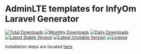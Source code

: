 AdminLTE templates for InfyOm Laravel Generator
================================================

[![Total Downloads](https://poser.pugx.org/infyomlabs/adminlte-templates/downloads)](https://packagist.org/packages/infyomlabs/adminlte-templates)
[![Monthly Downloads](https://poser.pugx.org/infyomlabs/adminlte-templates/d/monthly)](https://packagist.org/packages/infyomlabs/adminlte-templates)
[![Daily Downloads](https://poser.pugx.org/infyomlabs/adminlte-templates/d/daily)](https://packagist.org/packages/infyomlabs/adminlte-templates)
[![Latest Stable Version](https://poser.pugx.org/infyomlabs/adminlte-templates/v/stable)](https://packagist.org/packages/infyomlabs/adminlte-templates)
[![Latest Unstable Version](https://poser.pugx.org/infyomlabs/adminlte-templates/v/unstable)](https://packagist.org/packages/infyomlabs/adminlte-templates)
[![License](https://poser.pugx.org/infyomlabs/adminlte-templates/license)](https://packagist.org/packages/infyomlabs/adminlte-templates)

Installation steps are located [here](http://labs.infyom.com/laravelgenerator/docs/master/adminlte-templates)
